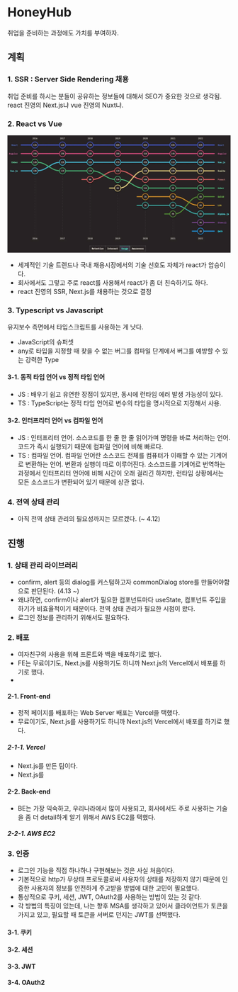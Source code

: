 # HoneyHub
취업을 준비하는 과정에도 가치를 부여하자.

## 계획
### 1. SSR : Server Side Rendering 채용
취업 준비를 하시는 분들이 공유하는 정보들에 대해서 SEO가 중요한 것으로 생각됨.
react 진영의 Next.js냐 vue 진영의 Nuxt냐.


### 2. React vs Vue
![React vs Vue](../Images/react%20vs%20vue.png)
- 세계적인 기술 트렌드나 국내 채용시장에서의 기술 선호도 자체가 react가 압승이다.
- 회사에서도 그렇고 주로 react를 사용해서 react가 좀 더 친숙하기도 하다.
- react 진영의 SSR, Next.js를 채용하는 것으로 결정


### 3. Typescript vs Javascript  
유지보수 측면에서 타입스크립트를 사용하는 게 낫다.  
- JavaScript의 슈퍼셋  
- any로 타입을 지정할 때 찾을 수 없는 버그를 컴파일 단계에서 버그를 예방할 수 있는 강력한 Type  
  
#### 3-1. 동적 타입 언어 vs 정적 타입 언어  
- JS : 배우기 쉽고 유연한 장점이 있지만, 동시에 런타임 에러 발생 가능성이 있다.  
- TS : TypeScript는 정적 타입 언어로 변수의 타입을 명시적으로 지정해서 사용.
  
#### 3-2. 인터프리터 언어 vs 컴파일 언어  
- JS : 인터프리터 언어. 소스코드를 한 줄 한 줄 읽어가며 명령을 바로 처리하는 언어. 코드가 즉시 실행되기 때문에 컴파일 언어에 비해 빠르다.  
- TS : 컴파일 언어. 컴파일 언어란 소스코드 전체를 컴퓨터가 이해할 수 있는 기계어로 변환하는 언어. 변환과 실행이 따로 이루어진다. 소스코드를 기계어로 번역하는 과정에서 인터프리터 언어에 비해 시간이 오래 걸리긴 하지만, 런타임 상황에서는 모든 소스코드가 변환되어 있기 때문에 상관 없다.  


### 4. 전역 상태 관리
- 아직 전역 상태 관리의 필요성까지는 모르겠다. (~ 4.12)

## 진행
### 1. 상태 관리 라이브러리
  - confirm, alert 등의 dialog를 커스텀하고자 commonDialog store를 만들어야함으로 판단된다. (4.13 ~)
  - 왜냐하면, confirm이나 alert가 필요한 컴포넌트마다 useState, 컴포넌트 주입을 하기가 비효율적이기 때문이다. 전역 상태 관리가 필요한 시점이 왔다.
  - 로그인 정보를 관리하기 위해서도 필요하다.


### 2. 배포
- 여자친구의 사용을 위해 프론트와 백을 배포하기로 했다.
- FE는 무료이기도, Next.js를 사용하기도 하니까 Next.js의 Vercel에서 배포를 하기로 했다.
- 

#### 2-1. Front-end
- 정적 페이지를 배포하는 Web Server 배포는 Vercel을 택했다.
- 무료이기도, Next.js를 사용하기도 하니까 Next.js의 Vercel에서 배포를 하기로 했다.

##### 2-1-1. Vercel
- Next.js를 만든 팀이다.
- Next.js를 

#### 2-2. Back-end
- BE는 가장 익숙하고, 우리나라에서 많이 사용되고, 회사에서도 주로 사용하는 기술을 좀 더 detail하게 알기 위해서 AWS EC2를 택했다.

##### 2-2-1. AWS EC2

### 3. 인증
- 로그인 기능을 직접 하나하나 구현해보는 것은 사실 처음이다.
- 기본적으로 http가 무상태 프로토콜로써 사용자의 상태를 저장하지 않기 때문에 인증한 사용자의 정보를 안전하게 주고받을 방법에 대한 고민이 필요했다.
- 통상적으로 쿠키, 세션, JWT, OAuth2를 사용하는 방법이 있는 것 같다.
- 각 방법의 특징이 있는데, 나는 향후 MSA를 생각하고 있어서 클라이언트가 토큰을 가지고 있고, 필요할 때 토큰을 서버로 던지는 JWT를 선택했다.

#### 3-1. 쿠키

#### 3-2. 세션

#### 3-3. JWT

#### 3-4. OAuth2
